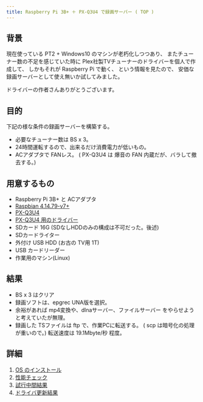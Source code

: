 ```yaml
---
title: Raspberry Pi 3B+ ＋ PX-Q3U4 で録画サーバー ( TOP )
---
```




## 背景

現在使っている PT2 + Windows10 のマシンが老朽化しつつあり、
またチューナー数の不足を感じていた時に
Plex社製TVチューナーのドライバーを個人で作成して、
しかもそれが Raspberry Pi で動く、
という情報を見たので、
安価な録画サーバーとして使え無いか試してみました。

ドライバーの作者さんありがとうございます。



## 目的
下記の様な条件の録画サーバーを構築する。

* 必要なチューナー数は BS x 3。
* 24時間運転するので、出来るだけ消費電力が低いもの。
* ACアダプタで FANレス。
 ( PX-Q3U4 は 爆音の FAN 内蔵だが、バラして撤去する。)


## 用意するもの

* Raspberry Pi 3B+ と ACアダプタ
* [Raspbian 4.14.79-v7+](https://www.raspberrypi.org)
* [PX-Q3U4](http://www.plex-net.co.jp/product/px-q3u4/)
* [PX-Q3U4 用のドライバー](https://github.com/nns779/px4_drv)
* SDカード 16G (SDなしHDDのみの構成は不可だった。後述)
* SDカードライター
* 外付け USB HDD (お古の TV用 1T)
* USB カードリーダー
* 作業用のマシン(Linux)



## 結果

* BS x 3 はクリア
* 録画ソフトは、epgrec UNA版を選択。
* 余裕があれば mp4変換や、dlnaサーバー、ファイルサーバー
  をやらせようと考えていたが無理。
* 録画した TSファイルは ftp で、作業PCに転送する。
  ( scp は暗号化の処理が重いので。)
  転送速度は 19.1Mbyte/秒 程度。


## 詳細
1. [OS のインストール]({{site.baseurl}}/src/raspi_OS_install.html )
1. [性能チェック]({{site.baseurl}}/src/raspi_speedchk.html )
1. [試行中間結果]({{site.baseurl}}/src/raspi_result.html )
1. [ドライバ更新結果]({{site.baseurl}}/src/raspi_result2.html )
